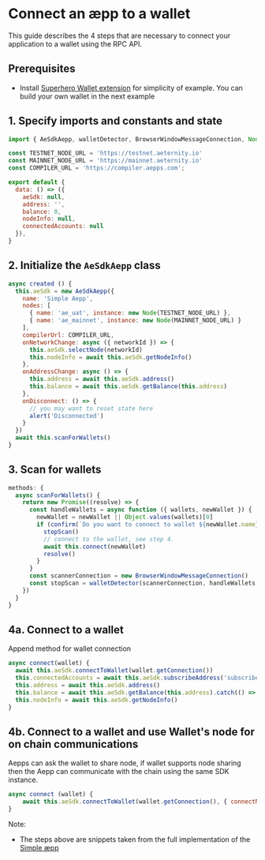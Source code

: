 # Connect an æpp to a wallet

This guide describes the 4 steps that are necessary to connect your application to a wallet using the RPC API.

## Prerequisites

- Install [Superhero Wallet extension](https://wallet.superhero.com/) for simplicity of example.
You can build your own wallet in the next example

## 1. Specify imports and constants and state

```js
import { AeSdkAepp, walletDetector, BrowserWindowMessageConnection, Node } from '@aeternity/aepp-sdk'

const TESTNET_NODE_URL = 'https://testnet.aeternity.io'
const MAINNET_NODE_URL = 'https://mainnet.aeternity.io'
const COMPILER_URL = 'https://compiler.aepps.com';

export default {
  data: () => ({
    aeSdk: null,
    address: '',
    balance: 0,
    nodeInfo: null,
    connectedAccounts: null
  }),
}
```

## 2. Initialize the `AeSdkAepp` class

```js
async created () {
  this.aeSdk = new AeSdkAepp({
    name: 'Simple Aepp',
    nodes: [
      { name: 'ae_uat', instance: new Node(TESTNET_NODE_URL) },
      { name: 'ae_mainnet', instance: new Node(MAINNET_NODE_URL) }
    ],
    compilerUrl: COMPILER_URL,
    onNetworkChange: async ({ networkId }) => {
      this.aeSdk.selectNode(networkId)
      this.nodeInfo = await this.aeSdk.getNodeInfo()
    },
    onAddressChange: async () => {
      this.address = await this.aeSdk.address()
      this.balance = await this.aeSdk.getBalance(this.address)
    },
    onDisconnect: () => {
      // you may want to reset state here
      alert('Disconnected')
    }
  })
  await this.scanForWallets()
}
```

## 3. Scan for wallets

```js
methods: {
  async scanForWallets() {
    return new Promise((resolve) => {
      const handleWallets = async function ({ wallets, newWallet }) {
        newWallet = newWallet || Object.values(wallets)[0]
        if (confirm(`Do you want to connect to wallet ${newWallet.name}`)) {
          stopScan()
          // connect to the wallet, see step 4.
          await this.connect(newWallet)
          resolve()
        }
      }
      const scannerConnection = new BrowserWindowMessageConnection()
      const stopScan = walletDetector(scannerConnection, handleWallets.bind(this))
    })
  }
}
```

## 4a. Connect to a wallet

Append method for wallet connection

```js
async connect(wallet) {
  await this.aeSdk.connectToWallet(wallet.getConnection())
  this.connectedAccounts = await this.aeSdk.subscribeAddress('subscribe', 'connected')
  this.address = await this.aeSdk.address()
  this.balance = await this.aeSdk.getBalance(this.address).catch(() => '0')
  this.nodeInfo = await this.aeSdk.getNodeInfo()
}
```

## 4b. Connect to a wallet and use Wallet's node for on chain communications

Aepps can ask the wallet to share node, if wallet supports node sharing then the Aepp can communicate with the chain using the same SDK instance.

```js
async connect (wallet) {
    await this.aeSdk.connectToWallet(wallet.getConnection(), { connectNode: true, name: 'wallet-node', select: true })
}
```

Note:

- The steps above are snippets taken from the full implementation of
  the [Simple æpp](https://github.com/aeternity/aepp-sdk-js/tree/master/examples/browser/aepp)
